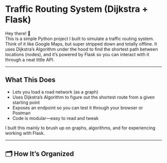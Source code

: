 # Traffic Routing System (Dijkstra + Flask)

Hey there! 👋  
This is a simple Python project I built to simulate a traffic routing system. Think of it like Google Maps, but super stripped down and totally offline. It uses Dijkstra’s Algorithm under the hood to find the shortest path between locations (nodes), and it’s powered by Flask so you can interact with it through a neat little API.

---

## What This Does

- Lets you load a road network (as a graph)
- Uses Dijkstra’s Algorithm to figure out the shortest route from a given starting point
- Exposes an endpoint so you can test it through your browser or Postman
- Code is modular—easy to read and tweak

I built this mainly to brush up on graphs, algorithms, and for experiencing working with Flask.

---

## 🗂 How It’s Organized

